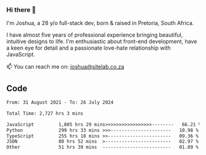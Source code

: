 ### Hi there 👋

I'm Joshua, a 28 y/o full-stack dev, born & raised in Pretoria, South Africa. 

I have almost five years of professional experience bringing beautiful, intuitive designs to life. I'm enthusiastic about front-end development, have a keen eye for detail and a passionate love-hate relationship with JavaScript.

📫 You can reach me on: joshua@sitelab.co.za

## **Code**

<!--START_SECTION:waka-->

```txt
From: 31 August 2021 - To: 26 July 2024

Total Time: 2,727 hrs 3 mins

JavaScript         1,805 hrs 29 mins>>>>>>>>>>>>>>>>>--------   66.21 %
Python             299 hrs 33 mins >>>----------------------   10.98 %
TypeScript         255 hrs 18 mins >>-----------------------   09.36 %
JSON               80 hrs 52 mins  >------------------------   02.97 %
Other              51 hrs 39 mins  -------------------------   01.89 %
```

<!--END_SECTION:waka-->
